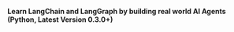 
**Learn LangChain and LangGraph by building real world AI Agents (Python, Latest Version 0.3.0+)**
